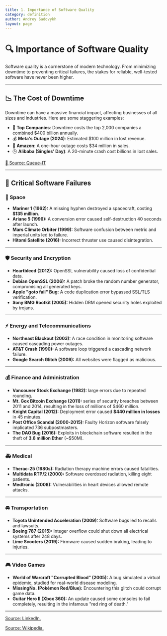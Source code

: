 ```yaml
---
title: 1. Importance of Software Quality
category: definition
author: Andrey Sadovykh
layout: page
---
```


# 🔍 Importance of Software Quality  

Software quality is a cornerstone of modern technology. From minimizing downtime to preventing critical failures, the stakes for reliable, well-tested software have never been higher.  

---

## 📉 **The Cost of Downtime**
Downtime can have a massive financial impact, affecting businesses of all sizes and industries. Here are some staggering examples:  

- 🏢 **Top Companies**: Downtime costs the top 2,000 companies a combined $400 billion annually.  
- 💰 **Meta's Outage (2024)**: Estimated $100 million in lost revenue.  
- 🛒 **Amazon**: A one-hour outage costs $34 million in sales.  
- 🕒 **Alibaba (Singles' Day)**: A 20-minute crash cost billions in lost sales.   

[🔗 Source: Queue-IT](https://queue-it.com/blog/cost-of-downtime/)  

---

## 🔴 Critical Software Failures

### 🌌 Space

- **Mariner 1 (1962):** A missing hyphen destroyed a spacecraft, costing **$135 million**.
- **Ariane 5 (1996):** A conversion error caused self-destruction 40 seconds after launch.
- **Mars Climate Orbiter (1999):** Software confusion between metric and imperial units led to failure.
- **Hitomi Satellite (2016):** Incorrect thruster use caused disintegration.

---

### 🛡️ Security and Encryption

- **Heartbleed (2012):** OpenSSL vulnerability caused loss of confidential data.
- **Debian OpenSSL (2006):** A patch broke the random number generator, compromising all generated keys.
- **Apple "goto fail" Bug:** A code duplication error bypassed SSL/TLS verification.
- **Sony BMG Rootkit (2005):** Hidden DRM opened security holes exploited by trojans.

---

### ⚡ Energy and Telecommunications

- **Northeast Blackout (2003):** A race condition in monitoring software caused cascading power outages.
- **AT&T Crash (1990):** A software loop triggered a cascading network failure.
- **Google Search Glitch (2009):** All websites were flagged as malicious.

---

### 💰 Finance and Administration

- **Vancouver Stock Exchange (1982):** large errors due to repeated rounding.
- **Mt. Gox Bitcoin Exchange (2011):** series of security breaches between 2011 and 2014, resulting in the loss of millions of $460 million.
- **Knight Capital (2012):** Deployment error caused **$440 million in losses** in 45 minutes.
- **Post Office Scandal (2000-2015):** Faulty Horizon software falsely implicated 736 subpostmasters.
- **The DAO Bug (2016):** Exploits in blockchain software resulted in the theft of **3.6 million Ether** (~$50M).

---

### 🚑 Medical

- **Therac-25 (1980s):** Radiation therapy machine errors caused fatalities.
- **Multidata RTP/2 (2000):** Software overdosed radiation, killing eight patients.
- **Medtronic (2008):** Vulnerabilities in heart devices allowed remote attacks.

---

### 🚘 Transportation

- **Toyota Unintended Acceleration (2009):** Software bugs led to recalls and lawsuits.
- **Boeing 787 (2015):** Integer overflow could shut down all electrical systems after 248 days.
- **Lime Scooters (2019):** Firmware caused sudden braking, leading to injuries.

---

### 🎮 Video Games

- **World of Warcraft "Corrupted Blood" (2005):** A bug simulated a virtual epidemic, studied for real-world disease modeling.
- **MissingNo. (Pokémon Red/Blue):** Encountering this glitch could corrupt game data.
- **Guitar Hero II (Xbox 360):** An update caused some consoles to fail completely, resulting in the infamous "red ring of death."

---

[Source: LinkedIn.](https://www.linkedin.com/pulse/biggest-software-failures-history-chronological-journey-corrales-3jube/)

[Source: Wikipedia.](https://en.wikipedia.org/wiki/List_of_software_bugs)
